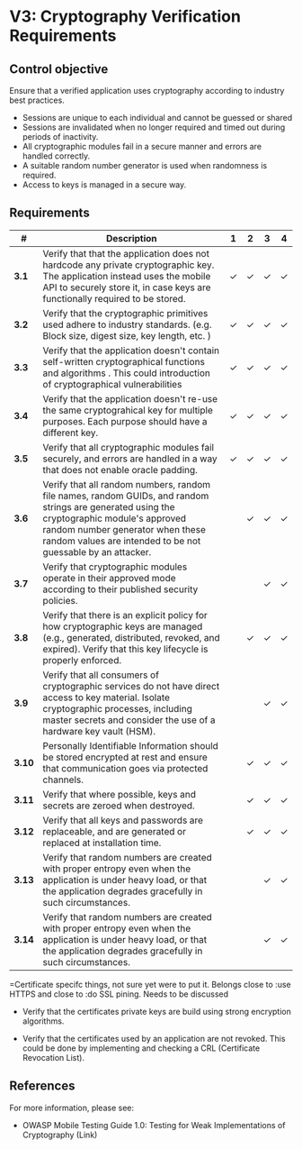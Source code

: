 # V3: Cryptography Verification Requirements

## Control objective

Ensure that a verified application uses cryptography according to industry best practices.

- Sessions are unique to each individual and cannot be guessed or shared
- Sessions are invalidated when no longer required and timed out during periods of inactivity.
- All cryptographic modules fail in a secure manner and errors are handled correctly.
- A suitable random number generator is used when randomness is required.
- Access to keys is managed in a secure way.

## Requirements

| # | Description | 1 | 2 | 3 | 4 |
| --- | --- | --- | --- | --- | --- |
| **3.1** | Verify that that the application does not hardcode any private cryptographic key. The application instead uses the mobile API to securely store it, in case keys are functionally required to be stored.| ✓ | ✓ | ✓ | ✓ |
| **3.2** | Verify that the cryptographic primitives used adhere to industry standards. (e.g. Block size, digest size, key length, etc. )| ✓ | ✓ | ✓ | ✓ |
| **3.3** | Verify that the application doesn't contain self-written cryptographical functions and algorithms . This could introduction of cryptographical vulnerabilities | ✓ | ✓ | ✓ | ✓ |
| **3.4** | Verify that the application doesn't re-use the same cryptograhical key for multiple purposes. Each purpose should have a different key. | ✓ | ✓ | ✓ | ✓ |
| **3.5** | Verify that all cryptographic modules fail securely, and errors are handled in a way that does not enable oracle padding. | ✓ | ✓ | ✓ |  ✓ |
| **3.6** | Verify that all random numbers, random file names, random GUIDs, and random strings are generated using the cryptographic module's approved random number generator when these random values are intended to be not guessable by an attacker. |   | ✓ | ✓ | ✓ |
| **3.7** | Verify that cryptographic modules operate in their approved mode according to their published security policies. |   |   | ✓ | ✓ |
| **3.8** | Verify that there is an explicit policy for how cryptographic keys are managed (e.g., generated, distributed, revoked, and expired). Verify that this key lifecycle is properly enforced. |   | ✓ | ✓ | ✓ |
| **3.9** | Verify that all consumers of cryptographic services do not have direct access to key material. Isolate cryptographic processes, including master secrets and consider the use of a hardware key vault (HSM). |   |   | ✓ | ✓ |
| **3.10** | Personally Identifiable Information should be stored encrypted at rest and ensure that communication goes via protected channels. |   | ✓ | ✓ | ✓ |
| **3.11** | Verify that where possible, keys and secrets are zeroed when destroyed. |   | ✓ | ✓ | ✓ |
| **3.12** | Verify that all keys and passwords are replaceable, and are generated or replaced at installation time. |   | ✓ | ✓ | ✓ |
| **3.13** | Verify that random numbers are created with proper entropy even when the application is under heavy load, or that the application degrades gracefully in such circumstances. |   |   | ✓ | ✓ |
| **3.14** | Verify that random numbers are created with proper entropy even when the application is under heavy load, or that the application degrades gracefully in such circumstances. |   |   | ✓ | ✓ |


=Certificate specifc things, not sure yet were to put it. Belongs close to :use HTTPS and close to :do SSL pining. Needs to be discussed
* Verify that the certificates private keys are build using strong encryption algorithms.

* Verify that the certificates used by an application are not revoked. This could be done by implementing and checking a CRL (Certificate Revocation List).


## References

For more information, please see:

- OWASP Mobile Testing Guide 1.0: Testing for Weak Implementations of Cryptography
(Link)

